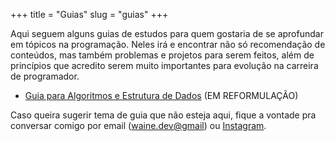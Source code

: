 +++
title = "Guias"
slug = "guias"
+++

Aqui seguem alguns guias de estudos para quem gostaria de se aprofundar em tópicos na programação.
Neles irá e encontrar não só recomendação de conteúdos, mas também problemas e projetos para serem feitos, além de princípios que acredito serem muito importantes para evolução na carreira de programador.

- [Guia para Algoritmos e Estrutura de Dados](https://hotmart.com/pt-br/marketplace/produtos/guia-de-algoritmos-e-estrutura-de-dados/S92566141B) (EM REFORMULAÇÃO)

Caso queira sugerir tema de guia que não esteja aqui, fique a vontade pra conversar comigo por email ([waine.dev@gmail](mailto:waine.dev@gmail)) ou [Instagram](https://www.instagram.com/waine_jr/).
